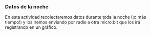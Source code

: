 ### Datos de la noche

En esta actividad recolectaremos datos durante toda la noche (¡o más tiempo!) y los iremos enviando por radio  a otra micro:bit que los irá registrando en un gráfico.
